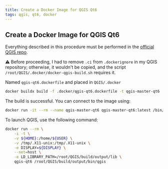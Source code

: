 ```yaml
---
title: Create a Docker Image for QGIS Qt6
tags: qgis, qt6, docker
---
```

## Create a Docker Image for QGIS Qt6

Everything described in this procedure must be performed in the [official QGIS repo](https://github.com/qgis/QGIS).

:warning: Before proceeding, I had to remove `.ci` from `.dockerignore` in my QGIS repository; otherwise, it wouldn't be copied, and the script `/root/QGIS/.docker/docker-qgis-build.sh` requires it.

Named `qgis-qt6.dockerfile` and placed in `QGIS/.docker`

```sh
docker buildx build -f .docker/qgis-qt6.dockerfile -t qgis-master-qt6 .
```

The build is successful. You can connect to the image using:

```sh
docker run -it --rm --name qgis-master-qt6 qgis-master-qt6:latest /bin/bash
```

To launch QGIS, use the following command:

```sh
docker run --rm \
    -i -t \
    -v ${HOME}:/home/${USER} \
    -v /tmp/.X11-unix:/tmp/.X11-unix \
    -e DISPLAY=${DISPLAY} \
    --net=host \
    -e LD_LIBRARY_PATH=/root/QGIS/build/output/lib \
    qgis-qt6 /root/QGIS/build/output/bin/qgis
```

